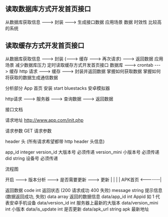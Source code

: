## 读取数据库方式开发首页接口
从数据库获取信息 ---> 封装 ---> 生成接口数据
应用场景 数据 时效性 比较高的系统

## 读取缓存方式开发首页接口
从数据库获取信息 ---> 封装 (---> 缓存 ---> 再次请求) ---> 返回数据
应用场景 减少数据库压力
定时读取缓存方式开发首页接口
数据库 ---> crontab ---> 缓存
http 请求 ---> 缓存 ---> 封装并返回数据
掌握如何获取数据
掌握如何将获取的数据生成通信数据

分析部分 App 首页
安装 start bluestacks 安卓模拟器

http请求 ---> 服务器 ---> 查询数据 ---> 返回数据



接口文档

请求地址 http://www.app.com/init.php

请求参数 GET 请求参数

header 头 (所有请求希望都带 http header 头信息)

app_id integer 
version_id 大版本号 必须传递
version_mini 小版本号 必须传递
did string 设备号 必须传递

流程图

开启 ---> 版本分析 ---> 是否需要更新 ---> 更新
                             |             | 
                             |             |
                          APK首页  <-------|

返回数据
code int 返回状态 (200 请求成功 400 失败)
message string 提示信息 (数据返回成功, 失败)
data array 返回的数据信息
data/app_id int Appid 如 1 代表安卓手机设备
data/version_id int 服务器上最新的大版本
data/version_mini int 小版本
data/is_update int 是否更新
data/apk_url string apk 最新地址